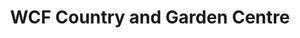 ---
title: "WCF Country and Garden Centre"
url: /claughton/wcf-country-and-garden-centre/
shop: garden centre
---